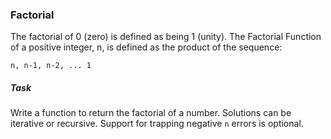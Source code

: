 ### Factorial ###
The factorial of 0 (zero) is defined as being 1 (unity).
The Factorial Function of a positive integer, n, is defined as the product of the sequence:

```
n, n-1, n-2, ... 1 
```


##### Task #####
Write a function to return the factorial of a number. Solutions can be iterative or recursive. Support for trapping negative `n` errors is optional. 